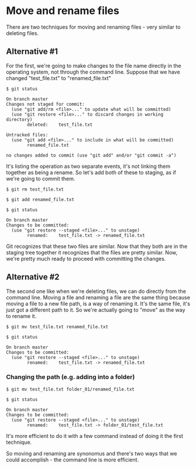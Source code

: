 # Move and rename files

There are two techniques for moving and renaming files - very similar to deleting files.

## Alternative #1

For the first, we're going to make changes to the file name directly in the operating system, not through the command line. Suppose that we have changed "test_file.txt" to "renamed_file.txt"

```$ git status```

```
On branch master
Changes not staged for commit:
  (use "git add/rm <file>..." to update what will be committed)
  (use "git restore <file>..." to discard changes in working directory)
        deleted:    test_file.txt

Untracked files:
  (use "git add <file>..." to include in what will be committed)
        renamed_file.txt

no changes added to commit (use "git add" and/or "git commit -a")
```

It's listing the operation as two separate events, it's not linking them together as being a rename. So let's add both of these to staging, as if we're going to commit them. 

```$ git rm test_file.txt```

```$ git add renamed_file.txt```

```$ git status```

```
On branch master
Changes to be committed:
  (use "git restore --staged <file>..." to unstage)
        renamed:    test_file.txt -> renamed_file.txt
```  
        
Git recognizes that these two files are similar. Now that they both are in the staging tree together it recognizes that the files are pretty similar. Now, we're pretty much ready to proceed with committing the changes.

## Alternative #2

The second one like when we're deleting files, we can do directly from the command line. Moving a file and renaming a file are the same thing because moving a file to a new file path, is a way of renaming it. It's the same file, it's just got a different path to it. So we're actually going to "move" as the way to rename it. 

```$ git mv test_file.txt renamed_file.txt```  

```$ git status```

```
On branch master
Changes to be committed:
  (use "git restore --staged <file>..." to unstage)
        renamed:    test_file.txt -> renamed_file.txt
```

### Changing the path (e.g. adding into a folder)

```$ git mv test_file.txt folder_01/renamed_file.txt```  

```$ git status```

```
On branch master
Changes to be committed:
  (use "git restore --staged <file>..." to unstage)
        renamed:    test_file.txt -> folder_01/test_file.txt
```

It's more efficient to do it with a few command instead of doing it the first technique.

So moving and renaming are synonomus and there's two ways that we could accomplish - the command line is more efficient.
